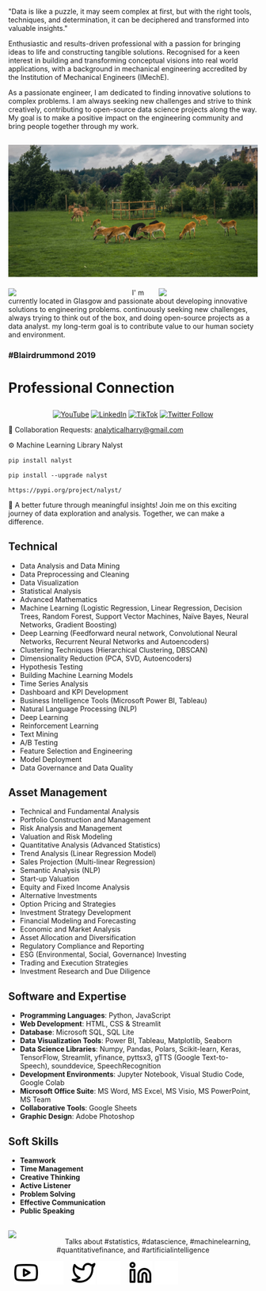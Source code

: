 <p align="leftr"> "Data is like a puzzle, it may seem complex at first, but with the right tools, techniques, and determination, it can be deciphered and transformed into valuable insights."

Enthusiastic and results-driven professional with a passion for bringing ideas to life and constructing tangible solutions. Recognised for a keen interest in building and transforming conceptual visions into real world applications, with a background in mechanical engineering accredited by the Institution of Mechanical Engineers (IMechE).
  
As a passionate engineer, I am dedicated to finding innovative solutions to complex problems. I am always seeking new challenges and strive to think creatively, contributing to open-source data science projects along the way. My goal is to make a positive impact on the engineering community and bring people together through my work. 
  

![Harry's World](https://raw.githubusercontent.com/AnalyticalHarry/AnalyticalHarry/main/img/glasgow.jpg)
---

<img width="250" align='left' src="https://github.com/harryworlds/harryworlds/blob/main/park.jpg">
  
<img width="200" align='right' src="https://github.com/harryworlds/harryworlds/blob/main/glasgow.png">
I' m currently located in Glasgow and passionate about developing innovative solutions to engineering problems. continuously seeking new challenges, always trying to think out of the box, and doing open-source projects as a data analyst. my long-term goal is to contribute value to our human society and environment. 
<br />

### #Blairdrummond 2019
# <p aligh="center"> Professional Connection </p>

<p align="center">
  <a href="https://www.youtube.com/@AnalyticalHarry"><img src="https://img.shields.io/website?label=YouTube&style=for-the-badge&url=https://www.youtube.com/@AnalyticalHarry" alt="YouTube" height="20"></a>
  <a href="https://www.linkedin.com/in/analyticalharry/"><img src="https://img.shields.io/website?label=LinkedIn&style=for-the-badge&url=https://www.linkedin.com/in/analyticalharry/" alt="LinkedIn" height="20"></a>
  <a href="https://www.tiktok.com/@analyticalharry"><img src="https://img.shields.io/badge/@AnalyticalHarry-%23FF0000?style=for-the-badge&logo=tiktok&logoColor=white" alt="TikTok" height="20"></a>
  <a href="https://twitter.com/AnalyticalHarry"><img src="https://img.shields.io/twitter/follow/AnalyticalHarry?color=1DA1F2&logo=twitter&style=for-the-badge" alt="Twitter Follow" height="20"></a>
</p>


🤝 Collaboration Requests: analyticalharry@gmail.com

⚙️ Machine Learning Library Nalyst
```text
pip install nalyst
```
```text
pip install --upgrade nalyst
```
```text
https://pypi.org/project/nalyst/
```
🔑 A better future through meaningful insights! Join me on this exciting journey of data exploration and analysis. Together, we can make a difference.
<br />

## Technical 
- Data Analysis and Data Mining
- Data Preprocessing and Cleaning
- Data Visualization
- Statistical Analysis
- Advanced Mathematics
- Machine Learning (Logistic Regression, Linear Regression, Decision Trees, Random Forest, Support Vector Machines, Naïve Bayes, Neural Networks, Gradient Boosting)
- Deep Learning (Feedforward neural network, Convolutional Neural Networks, Recurrent Neural Networks and Autoencoders)
- Clustering Techniques (Hierarchical Clustering, DBSCAN)
- Dimensionality Reduction (PCA, SVD, Autoencoders)
- Hypothesis Testing
- Building Machine Learning Models
- Time Series Analysis
- Dashboard and KPI Development
- Business Intelligence Tools (Microsoft Power BI, Tableau)
- Natural Language Processing (NLP)
- Deep Learning
- Reinforcement Learning
- Text Mining
- A/B Testing
- Feature Selection and Engineering
- Model Deployment
- Data Governance and Data Quality


## Asset Management 
- Technical and Fundamental Analysis
- Portfolio Construction and Management
- Risk Analysis and Management
- Valuation and Risk Modeling
- Quantitative Analysis (Advanced Statistics)
- Trend Analysis (Linear Regression Model)
- Sales Projection (Multi-linear Regression)
- Semantic Analysis (NLP)
- Start-up Valuation
- Equity and Fixed Income Analysis
- Alternative Investments
- Option Pricing and Strategies
- Investment Strategy Development
- Financial Modeling and Forecasting
- Economic and Market Analysis
- Asset Allocation and Diversification
- Regulatory Compliance and Reporting
- ESG (Environmental, Social, Governance) Investing
- Trading and Execution Strategies
- Investment Research and Due Diligence

##  Software and Expertise
- **Programming Languages**: Python, JavaScript
- **Web Development**: HTML, CSS & Streamlit
- **Database**: Microsoft SQL, SQL Lite
- **Data Visualization Tools**: Power BI, Tableau, Matplotlib, Seaborn
- **Data Science Libraries**: Numpy, Pandas, Polars, Scikit-learn, Keras, TensorFlow, Streamlit, yfinance, pyttsx3, gTTS (Google Text-to-Speech), sounddevice, SpeechRecognition
- **Development Environments**: Jupyter Notebook, Visual Studio Code, Google Colab
- **Microsoft Office Suite**: MS Word, MS Excel, MS Visio, MS PowerPoint, MS Team
- **Collaborative Tools**: Google Sheets
- **Graphic Design**: Adobe Photoshop

##  Soft Skills
- **Teamwork**
- **Time Management**
- **Creative Thinking**
- **Active Listener**
- **Problem Solving**
- **Effective Communication**
- **Public Speaking**

<br />

<img width="100" align='left' src="https://i.giphy.com/media/MT5UUV1d4CXE2A37Dg/giphy.webp">

<p align="center">Talks about #statistics, #datascience, #machinelearning, #quantitativefinance, and #artificialintelligence

&nbsp;&nbsp;
[![website](./img/youtube-light.svg)](https://www.youtube.com/@AnalyticalHarry#gh-light-mode-only)
[![website](./img/youtube-dark.svg)](https://www.youtube.com/@AnalyticalHarry#gh-dark-mode-only)
&nbsp;&nbsp;
[![website](./img/twitter-light.svg)](https://twitter.com/AnalyticalHarry#gh-light-mode-only)
[![website](./img/twitter-dark.svg)](https://twitter.com/AnalyticalHarry#gh-dark-mode-only)
&nbsp;&nbsp;
[![website](./img/linkedin-light.svg)](https://www.linkedin.com/in/thapahemant/#gh-light-mode-only)
[![website](./img/linkedin-dark.svg)](https://www.linkedin.com/in/thapahemant/#gh-dark-mode-only)
&nbsp;&nbsp;
